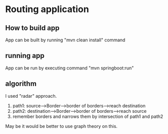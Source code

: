 # Routing application

## How to build app
App can be built by running "mvn clean install" command

## running app
App can be run by executing command "mvn springboot:run"

## algorithm
I used "radar" approach. 
1. path1: source-->Border-->border of borders-->reach destination
2. path2: destination-->Border-->border of borders-->reach source
3. remember borders and narrows them by intersection of path1 and path2

May be it would be better to use graph theory on this.

